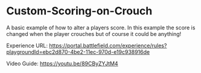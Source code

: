 # Custom-Scoring-on-Crouch
A basic example of how to alter a players score. In this example the score is changed when the player crouches but of course it could be anything!


Experience URL:
https://portal.battlefield.com/experience/rules?playgroundId=ebc2d870-4be2-11ec-970d-e19c938916de

Video Guide:
https://youtu.be/89CByZYJtM4
